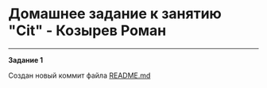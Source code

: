 # Домашнее задание к занятию "Cit" - Козырев Роман

---

**Задание 1**

Создан новый коммит файла [README.md](https://github.com/Roman2024-crypto/github/blob/main/README.md)
